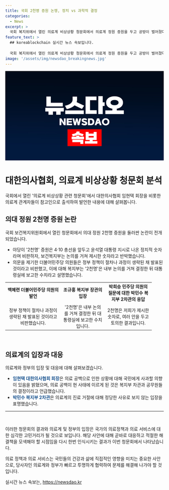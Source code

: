```yaml
---
title: 국회 2천명 증원 논쟁, 정치 vs 과학적 결정
categories:
  - News
excerpt: >
  국회 복지위에서 열린 의료계 비상상황 청문회에서 의료계 정원 증원을 두고 공방이 벌어졌다. 야당은 정치적 숫자로 비판하며, 정부는 내부 논의를 거쳐 결정한 것이라고 반박했다. 의료계와 정부는 의료 공백 문제를 놓고 대립하고 있으며, 의사협회 회장과 의료부 차관은 각각 책임을 묻는 질의에 답변했다. 이에 대한 국민의힘과 더불어민주당의 입장은 여전히 상이하다. 이러한 여론 대립 속에서 의료체계 문제는 더욱 중요해지고 있다.
feature_text: >
  ## koreablockchain 실시간 뉴스 속보입니다.

  국회 복지위에서 열린 의료계 비상상황 청문회에서 의료계 정원 증원을 두고 공방이 벌어졌다. 야당은 정치적 숫자로 비판하며, 정부는 내부 논의를 거쳐 결정한 것이라고 반박했다. 의료계와 정부는 의료 공백 문제를 놓고 대립하고 있으며, 의사협회 회장과 의료부 차관은 각각 책임을 묻는 질의에 답변했다. 이에 대한 국민의힘과 더불어민주당의 입장은 여전히 상이하다. 이러한 여론 대립 속에서 의료체계 문제는 더욱 중요해지고 있다.
image: '/assets/img/newsdao_breakingnews.jpg'
---
```


<p><img src="/assets/img/newsdao_breakingnews.jpg" alt="koreablockchain 속보" /></p>

<h1>대한의사협회, 의료계 비상상황 청문회 분석</h1>

<p data-ke-size="size16">국회에서 열린 '의료계 비상상황 관련 청문회'에서 대한의사협회 임현택 회장을 비롯한 의료계 관계자들이 참고인으로 출석하여 발언한 내용에 대해 살펴봅니다.</p>

<h2 data-ke-size="size26">의대 정원 2천명 증원 논란</h2>

<p data-ke-size="size16">국회 보건복지위원회에서 열린 청문회에서 의대 정원 2천명 증원을 둘러싼 논란이 전개되었습니다.</p>

<ul>
  <li>야당이 '2천명' 증원은 4·10 총선을 앞두고 윤석열 대통령 지시로 나온 정치적 숫자라며 비판하자, 보건복지부는 논의를 거쳐 제시한 숫자라고 반박했습니다.</li>
  <li>의문을 제기한 더불어민주당 의원들은 정부 정책이 절차나 과정이 생략된 채 발표된 것이라고 비판했고, 이에 대해 복지부는 '2천명'은 내부 논의를 거쳐 결정한 뒤 대통령실에 보고한 수치라고 설명했습니다.</li>
</ul>

<table>
  <colgroup>
    <col width="177" />
    <col width="139" />
    <col width="150" />
  </colgroup>
  <tbody>
    <tr>
      <td style="text-align: center; height: 17px;"><b>백혜련 더불어민주당 의원의 발언</b></td>
      <td style="text-align: center; height: 17px;"><b>조규홍 복지부 장관의 입장</b></td>
      <td style="text-align: center; height: 17px;"><b>박희승 민주당 의원의 질문에 대한 박민수 복지부 2차관의 응답</b></td>
    </tr>
    <tr>
      <td style="text-align: center;">정부 정책이 절차나 과정이 생략된 채 발표된 것이라고 비판했습니다.</td>
      <td style="text-align: center;">'2천명'은 내부 논의를 거쳐 결정한 뒤 대통령실에 보고한 수치입니다.</td>
      <td style="text-align: center;">2천명은 저희가 제시한 숫자로, 여러 안을 두고 토의한 결과입니다.</td>
    </tr>
  </tbody>
</table>

<p data-ke-size="size16">&nbsp;</p>

<h2 data-ke-size="size26">의료계의 입장과 대응</h2>

<p data-ke-size="size16">의료계와 정부의 입장 및 대응에 대해 살펴보겠습니다.</p>

<ul>
  <li><b><span style="color: #1a5490;">임현택 대한의사협회 회장</span></b>은 의료 공백으로 인한 상황에 대해 국민에게 사과할 의향이 있음을 밝혔으며, 의료 공백이 현 사태에 이르게 된 것은 복지부 차관과 공무원들의 결정이라고 언급했습니다.</li>
  <li><b><span style="color: #1a5490;">박민수 복지부 2차관</span></b>은 의료계의 진료 거절에 대해 정당한 사유로 보지 않는 입장을 표명했습니다.</li>
</ul>

<hr>

<p data-ke-size="size16">&nbsp;</p>

<p>이러한 청문회의 결과와 의료계 및 정부의 입장은 국가의 의료정책과 의료 서비스에 대한 심각한 고민거리가 될 것으로 보입니다. 해당 사안에 대해 곧바로 대응하고 적절한 해결책을 모색해야 할 시점임을 다시 한번 인식시키는 결과가 이번 청문회에서 나타났습니다.</p>

<p>의료 정책과 의료 서비스는 국민들의 건강과 삶에 직접적인 영향을 미치는 중요한 사안으로, 당사자인 의료계와 정부가 빠르고 투명하게 협력하여 문제를 해결해 나가야 할 것입니다.</p>
실시간 뉴스 속보는, <a href="https://newsdao.kr" rel="dofollow">https://newsdao.kr</a>


